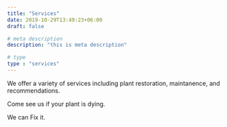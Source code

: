 ```yaml
---
title: "Services"
date: 2019-10-29T13:49:23+06:00
draft: false

# meta description
description: "this is meta description"

# type
type : "services"
---
```


We offer a variety of services including plant restoration, maintanence, and recommendations.

Come see us if your plant is dying.

We can Fix it.

